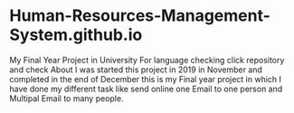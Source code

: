 # Human-Resources-Management-System.github.io
My Final Year Project in University For language checking click repository and check About
I was started this project in 2019 in November and completed in the end of December this is my Final 
year project in which I have done my different task like send online one Email to one person and Multipal 
Email to many people.
